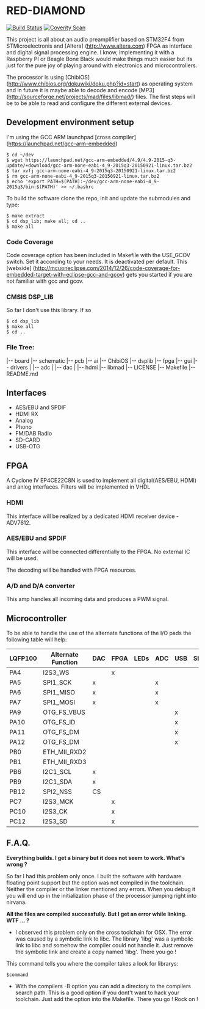 # RED-DIAMOND

[![Build Status](https://travis-ci.org/alextrem/red-diamond.svg?branch=master)](https://travis-ci.org/alextrem/red-diamond)
[![Coverity Scan](https://scan.coverity.com/projects/8494/badge.svg)](https://scan.coverity.com/projects/alextrem-red-diamond)

This project is all about an audio preamplifier based on STM32F4 from STMicroelectronis and [Altera] (http://www.altera.com) FPGA as interface and digital signal processing engine.
I know, implementing it with a Raspberry PI or Beagle Bone Black would make things much easier but its just for the pure joy of playing around with electronics and microcontrollers.

The processor is using [ChibiOS] (http://www.chibios.org/dokuwiki/doku.php?id=start) as operating system and in future it is maybe able to decode and encode [MP3] (http://sourceforge.net/projects/mad/files/libmad/) files. The first steps will be to be able to read and configure the different external devices.

## Development environment setup

I'm using the GCC ARM launchpad [cross compiler] (https://launchpad.net/gcc-arm-embedded)

    $ cd ~/dev
    $ wget https://launchpad.net/gcc-arm-embedded/4.9/4.9-2015-q3-update/+download/gcc-arm-none-eabi-4_9-2015q3-20150921-linux.tar.bz2
    $ tar xvfj gcc-arm-none-eabi-4_9-2015q3-20150921-linux.tar.bz2
    $ rm gcc-arm-none-eabi-4_9-2015q3-20150921-linux.tar.bz2
    $ echo 'export PATH=$(PATH):~/dev/gcc-arm-none-eabi-4_9-2015q3/bin:$(PATH)' >> ~/.bashrc

To build the software clone the repo, init and update the submodules and type:

    $ make extract
    $ cd dsp_lib; make all; cd ..
    $ make all

### Code Coverage ###

Code coverage option has been included in Makefile with the USE_GCOV switch. Set it according to your needs. It is deactivated per default.
This [webside] (http://mcuoneclipse.com/2014/12/26/code-coverage-for-embedded-target-with-eclipse-gcc-and-gcov) gets you started if you are not familiar
with gcc and gcov.

### CMSIS DSP_LIB ###

So far I don't use this library. If so

    $ cd dsp_lib
    $ make all
    $ cd ..

### File Tree: ###

|-- board
    |-- schematic
    |-- pcb
|-- ai
|-- ChibiOS
|-- dsplib
|-- fpga
|-- gui
|-- drivers
|   |-- adc
|   |-- dac
|   |-- hdmi
|-- libmad
|-- LICENSE
|-- Makefile
|-- README.md

## Interfaces
* AES/EBU and SPDIF
* HDMI RX
* Analog
* Phono
* FM/DAB Radio
* SD-CARD
* USB-OTG

## FPGA
A Cyclone IV EP4CE22C8N is used to implement all digital(AES/EBU, HDMI) and anlog interfaces. Filters will be implemented in VHDL

### HDMI
This interface will be realized by a dedicated HDMI receiver device - ADV7612.

### AES/EBU and SPDIF
This interface will be connected differentially to the FPGA. No external IC will be used.

The decoding will be handled with FPGA resources.

### A/D and D/A converter
This amp handles all incoming data and produces a PWM signal.

## Microcontroller
To be able to handle the use of the alternate functions of the I/O pads the following table will help:

|LQFP100 | Alternate Function | DAC | FPGA | LEDs | ADC | USB | SDIO | HDMI |
|--------|--------------------|-----|------|------|-----|-----|------|------|
|PA4     | I2S3_WS            |     |   x  |      |     |     |      |      |
|PA5     | SPI1_SCK           |  x  |      |      |  x  |     |      |      |
|PA6     | SPI1_MISO          |  x  |      |      |  x  |     |      |      |
|PA7     | SPI1_MOSI          |  x  |      |      |  x  |     |      |      |
|PA9     | OTG_FS_VBUS        |     |      |      |     |  x  |      |      |
|PA10    | OTG_FS_ID          |     |      |      |     |  x  |      |      |
|PA11    | OTG_FS_DM          |     |      |      |     |  x  |      |      |
|PA12    | OTG_FS_DM          |     |      |      |     |  x  |      |      |
|PB0     | ETH_MII_RXD2       |     |      |      |     |     |      |      |
|PB1     | ETH_MII_RXD3       |     |      |      |     |     |      |      |
|PB6     | I2C1_SCL           |  x  |      |      |     |     |      |   x  |
|PB9     | I2C1_SDA           |  x  |      |      |     |     |      |   x  |
|PB12    | SPI2_NSS           | CS  |      |      |     |     |      |      |
|PC7     | I2S3_MCK           |     |   x  |      |     |     |      |      |
|PC10    | I2S3_CK            |     |   x  |      |     |     |      |      |
|PC12    | I2S3_SD            |     |   x  |      |     |     |      |      |

## F.A.Q.
**Everything builds. I get a binary but it does not seem to work. What's wrong ?**

So far I had this problem only once. I built the software with hardware floating point support but the option was not compiled in the toolchain. Neither the compiler or the linker mentioned any errors. When you debug it you will end up in the initialization phase of the processor jumping right into nirvana.

**All the files are compiled successfully. But I get an error while linking. WTF ... ?**

* I observed this problem only on the cross toolchain for OSX. The error was caused by a symbolic link to libc. The library 'libg' was a symbolic link to libc and somehow the compiler could not handle it.
Just remove the symbolic link and create a copy named 'libg'. There you go !

This command tells you where the compiler takes a look for librarys:

    $command

* With the compilers -B option you can add a directory to the compilers search path. This is a good option if you dont't want to hack your toolchain. Just add the option into the Makefile. There you go ! Rock on !
